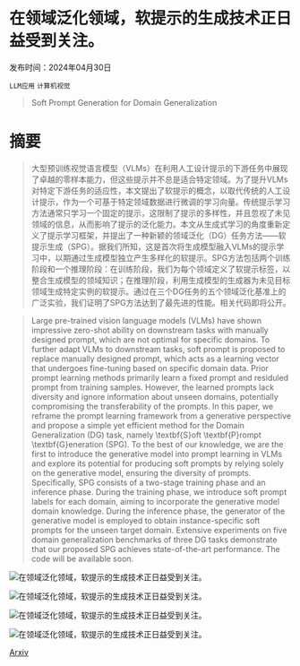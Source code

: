# 在领域泛化领域，软提示的生成技术正日益受到关注。

发布时间：2024年04月30日

`LLM应用` `计算机视觉`

> Soft Prompt Generation for Domain Generalization

# 摘要

> 大型预训练视觉语言模型（VLMs）在利用人工设计提示的下游任务中展现了卓越的零样本能力，但这些提示并不总是适合特定领域。为了提升VLMs对特定下游任务的适应性，本文提出了软提示的概念，以取代传统的人工设计提示，作为一个可基于特定领域数据进行微调的学习向量。传统提示学习方法通常只学习一个固定的提示，这限制了提示的多样性，并且忽视了未见领域的信息，从而影响了提示的泛化能力。本文从生成式学习的角度重新定义了提示学习框架，并提出了一种新颖的领域泛化（DG）任务方法——软提示生成（SPG）。据我们所知，这是首次将生成模型融入VLMs的提示学习中，以期通过生成模型独立产生多样化的软提示。SPG方法包括两个训练阶段和一个推理阶段：在训练阶段，我们为每个领域定义了软提示标签，以整合生成模型的领域知识；在推理阶段，利用生成模型的生成器为未见目标领域生成特定实例的软提示。通过在三个DG任务的五个领域泛化基准上的广泛实验，我们证明了SPG方法达到了最先进的性能。相关代码即将公开。

> Large pre-trained vision language models (VLMs) have shown impressive zero-shot ability on downstream tasks with manually designed prompt, which are not optimal for specific domains. To further adapt VLMs to downstream tasks, soft prompt is proposed to replace manually designed prompt, which acts as a learning vector that undergoes fine-tuning based on specific domain data. Prior prompt learning methods primarily learn a fixed prompt and residuled prompt from training samples. However, the learned prompts lack diversity and ignore information about unseen domains, potentially compromising the transferability of the prompts. In this paper, we reframe the prompt learning framework from a generative perspective and propose a simple yet efficient method for the Domain Generalization (DG) task, namely \textbf{S}oft \textbf{P}rompt \textbf{G}eneration (SPG). To the best of our knowledge, we are the first to introduce the generative model into prompt learning in VLMs and explore its potential for producing soft prompts by relying solely on the generative model, ensuring the diversity of prompts. Specifically, SPG consists of a two-stage training phase and an inference phase. During the training phase, we introduce soft prompt labels for each domain, aiming to incorporate the generative model domain knowledge. During the inference phase, the generator of the generative model is employed to obtain instance-specific soft prompts for the unseen target domain. Extensive experiments on five domain generalization benchmarks of three DG tasks demonstrate that our proposed SPG achieves state-of-the-art performance. The code will be available soon.

![在领域泛化领域，软提示的生成技术正日益受到关注。](../../..//opt/data/Projects/HuggingArxiv/paper_images/2404.19286/x1.png)

![在领域泛化领域，软提示的生成技术正日益受到关注。](../../..//opt/data/Projects/HuggingArxiv/paper_images/2404.19286/x2.png)

![在领域泛化领域，软提示的生成技术正日益受到关注。](../../..//opt/data/Projects/HuggingArxiv/paper_images/2404.19286/x3.png)

![在领域泛化领域，软提示的生成技术正日益受到关注。](../../..//opt/data/Projects/HuggingArxiv/paper_images/2404.19286/x4.png)

[Arxiv](https://arxiv.org/abs/2404.19286)